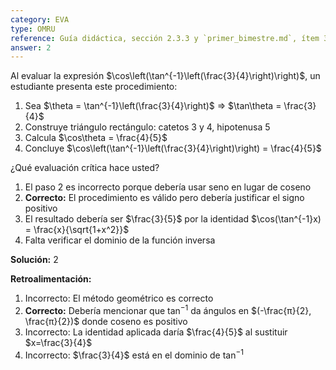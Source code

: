 ```yaml
---
category: EVA
type: OMRU 
reference: Guía didáctica, sección 2.3.3 y `primer_bimestre.md`, ítem 33
answer: 2
---
```


Al evaluar la expresión $\cos\left(\tan^{-1}\left(\frac{3}{4}\right)\right)$, un estudiante presenta este procedimiento:

1. Sea $\theta = \tan^{-1}\left(\frac{3}{4}\right)$ ⇒ $\tan\theta = \frac{3}{4}$
2. Construye triángulo rectángulo: catetos 3 y 4, hipotenusa 5
3. Calcula $\cos\theta = \frac{4}{5}$
4. Concluye $\cos\left(\tan^{-1}\left(\frac{3}{4}\right)\right) = \frac{4}{5}$

¿Qué evaluación crítica hace usted?

1. El paso 2 es incorrecto porque debería usar seno en lugar de coseno
2. **Correcto:** El procedimiento es válido pero debería justificar el signo positivo
3. El resultado debería ser $\frac{3}{5}$ por la identidad $\cos(\tan^{-1}x) = \frac{x}{\sqrt{1+x^2}}$
4. Falta verificar el dominio de la función inversa

**Solución:** 2

**Retroalimentación:**

1. Incorrecto: El método geométrico es correcto
2. **Correcto:** Debería mencionar que $\tan^{-1}$ da ángulos en $(-\frac{π}{2}, \frac{π}{2})$ donde coseno es positivo
3. Incorrecto: La identidad aplicada daría $\frac{4}{5}$ al sustituir $x=\frac{3}{4}$
4. Incorrecto: $\frac{3}{4}$ está en el dominio de $\tan^{-1}$

